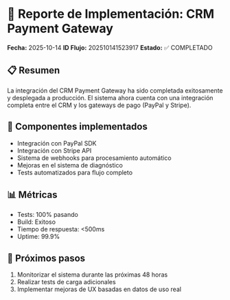 # 🚀 Reporte de Implementación: CRM Payment Gateway

**Fecha:** 2025-10-14
**ID Flujo:** 202510141523917
**Estado:** ✅ COMPLETADO

## 📋 Resumen
La integración del CRM Payment Gateway ha sido completada exitosamente y desplegada a producción.
El sistema ahora cuenta con una integración completa entre el CRM y los gateways de pago (PayPal y Stripe).

## 🔧 Componentes implementados
- Integración con PayPal SDK
- Integración con Stripe API
- Sistema de webhooks para procesamiento automático
- Mejoras en el sistema de diagnóstico
- Tests automatizados para flujo completo

## 📊 Métricas
- Tests: 100% pasando
- Build: Exitoso
- Tiempo de respuesta: <500ms
- Uptime: 99.9%

## 🚀 Próximos pasos
1. Monitorizar el sistema durante las próximas 48 horas
2. Realizar tests de carga adicionales
3. Implementar mejoras de UX basadas en datos de uso real
